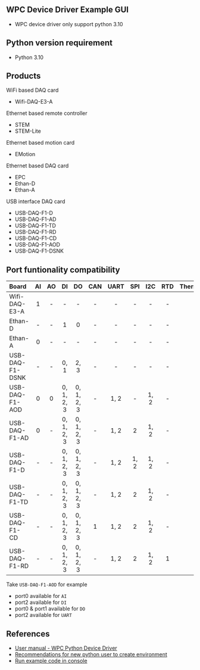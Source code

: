  
## WPC Device Driver Example GUI
 
- WPC device driver only support python 3.10

## Python version requirement
- Python 3.10 

Products
--------
WiFi based DAQ card
- Wifi-DAQ-E3-A

Ethernet based remote controller
- STEM
- STEM-Lite

Ethernet based motion card
- EMotion

Ethernet based DAQ card
- EPC
- Ethan-D
- Ethan-A

USB interface DAQ card
- USB-DAQ-F1-D
- USB-DAQ-F1-AD
- USB-DAQ-F1-TD
- USB-DAQ-F1-RD
- USB-DAQ-F1-CD
- USB-DAQ-F1-AOD
- USB-DAQ-F1-DSNK

Port funtionality compatibility
-------------------

| Board           | AI  | AO | DI         | DO         | CAN | UART | SPI | I2C | RTD | Thermocouple |
|:----------------|:---:|:--:|:----------:|:----------:|:---:|:----:|:---:|:---:|:---:|:------------:|
| Wifi-DAQ-E3-A   | 1   | -  | -          | -          |-    |-     |-    |-    | -   |-             |
| Ethan-D         | -   | -  | 1          | 0          |-    |-     |-    |-    | -   |-             |
| Ethan-A         | 0   | -  | -          | -          |-    |-     |-    |-    | -   |-             |
| USB-DAQ-F1-DSNK | -   | -  | 0, 1       | 2, 3       |-    |-     |-    |-    | -   |-             |
| USB-DAQ-F1-AOD  | 0   | 0  | 0, 1, 2, 3 | 0, 1, 2, 3 |-    |1, 2  |-    |1, 2 | -   |-             |
| USB-DAQ-F1-AD   | 0   | -  | 0, 1, 2, 3 | 0, 1, 2, 3 |-    |1, 2  |2    |1, 2 | -   |-             |
| USB-DAQ-F1-D    | -   | -  | 0, 1, 2, 3 | 0, 1, 2, 3 |-    |1, 2  |1, 2 |1, 2 | -   |-             |
| USB-DAQ-F1-TD   | -   | -  | 0, 1, 2, 3 | 0, 1, 2, 3 |-    |1, 2  |2    |1, 2 | -   |1             |
| USB-DAQ-F1-CD   | -   | -  | 0, 1, 2, 3 | 0, 1, 2, 3 |1    |1, 2  |2    |1, 2 | -   |-             |
| USB-DAQ-F1-RD   | -   | -  | 0, 1, 2, 3 | 0, 1, 2, 3 |-    |1, 2  |2    |1, 2 | 1   |-             |

Take `USB-DAQ-F1-AOD` for example
- port0 available for `AI`
- port2 available for `DI`
- port0 & port1 available for `DO`
- port2 available for `UART`

## References
- [User manual - WPC Python Device Driver](https://wpc-systems-ltd.github.io/WPC_Python_driver_release/)
- [Recommendations for new python user to create environment](https://github.com/WPC-systems/WPC_Python_driver_release/wiki/Install-miniconda-and-build-environment) 
- [Run example code in console](https://github.com/WPC-systems/WPC_Python_driver_release/wiki/How-to-run-WPC-Python-driver-example-code-in-console)

